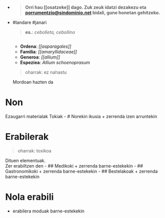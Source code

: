 - > **Orri hau [[osatzeke]] dago. Zuk zeuk idatzi dezakezu eta [porrumentzio@sindominio.net](mailto:porrumentzio@sindominio.net) bidali, gune honetan gehitzeko.**
- #landare #janari
  > **es.**: _cebolleta, cebollino_
  
  ![]()
  
  + **Ordena**: _[[asparagales]]_
  + **Familia**: _[[amaryllidaceae]]_
  + **Generoa**: _[[allium]]_
  + **Espeziea**:  _Allium schoenoprasum_ 
  
  > oharrak: ez nahastu
  
  Mordoan hazten da
# Non
Ezaugarri materialak
Tokiak
	- # Norekin ikusia
	  + zerrenda izen arruntekin
# Erabilerak
> oharrak: toxikoa

Dituen elementuak.  
Zer erabiltzen den
	- ## Medikoki 
	  + zerrenda barne-estekekin
	- ## Gastronomikoki
	  + zerrenda barne-estekekin
	- ## Bestelakoak 
	  + zerrenda barne-estekekin
# Nola erabili
+ erabilera moduak barne-estekekin